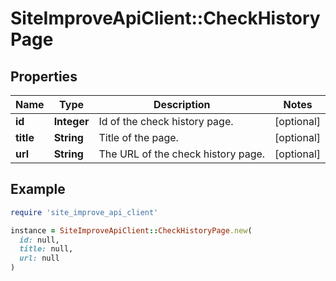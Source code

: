 # SiteImproveApiClient::CheckHistoryPage

## Properties

| Name | Type | Description | Notes |
| ---- | ---- | ----------- | ----- |
| **id** | **Integer** | Id of the check history page. | [optional] |
| **title** | **String** | Title of the page. | [optional] |
| **url** | **String** | The URL of the check history page. | [optional] |

## Example

```ruby
require 'site_improve_api_client'

instance = SiteImproveApiClient::CheckHistoryPage.new(
  id: null,
  title: null,
  url: null
)
```

